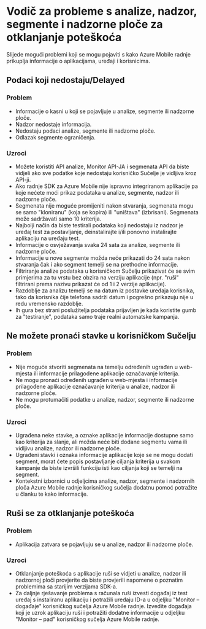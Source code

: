 <properties 
   pageTitle="Azure mobilne radnje vodič – analitičke podatke za otklanjanje poteškoća" 
   description="Otklanjanje problema s analize, nadzor, segmente i nadzorne ploče u Azure Mobile radnje" 
   services="mobile-engagement" 
   documentationCenter="" 
   authors="piyushjo" 
   manager="dwrede" 
   editor=""/>

<tags
   ms.service="mobile-engagement"
   ms.devlang="na"
   ms.topic="article"
   ms.tgt_pltfrm="mobile-multiple"
   ms.workload="mobile" 
   ms.date="08/19/2016"
   ms.author="piyushjo"/>

# <a name="troubleshooting-guide-for-analytics-monitoring-segmentation-and-dashboard-issues"></a>Vodič za probleme s analize, nadzor, segmente i nadzorne ploče za otklanjanje poteškoća

Slijede mogući problemi koji se mogu pojaviti s kako Azure Mobile radnje prikuplja informacije o aplikacijama, uređaji i korisnicima.

## <a name="missingdelayed-information"></a>Podaci koji nedostaju/Delayed

### <a name="issue"></a>Problem
- Informacije o kasni u koji se pojavljuje u analize, segmente ili nadzorne ploče.
- Nadzor nedostaje informacija.
- Nedostaju podaci analize, segmente ili nadzorne ploče.
- Odlazak segmente ograničenja.

### <a name="causes"></a>Uzroci

- Možete koristiti API analize, Monitor API-JA i segmenata API da biste vidjeli ako sve podatke koje nedostaju korisničko Sučelje je vidljiva kroz API-ji.
- Ako radnje SDK za Azure Mobile nije ispravno integriranom aplikacije pa koje nećete moći prikaz podataka u analize, segmente, nadzor ili nadzorne ploče.
- Segmenata nije moguće promijeniti nakon stvaranja, segmenata mogu se samo "kloniranu" (koja se kopira) ili "uništava" (izbrisani). Segmenata može sadržavati samo 10 kriterija.
- Najbolji način da biste testirali podataka koji nedostaju iz nadzor je uređaj test za postavljanje, deinstalirajte i/ili ponovno instalirajte aplikaciju na uređaju test.
- Informacije o osvježavanja svaka 24 sata za analize, segmente ili nadzorne ploče.
- Informacije u nove segmente možda neće prikazati do 24 sata nakon stvaranja čak i ako segment temelji se na prethodne informacije.
- Filtriranje analize podataka u korisničkom Sučelju prikazivat će se svim primjerima za tu vrstu bez obzira na verziju aplikacije (npr. "ruši" filtrirani prema nazivu prikazat će od 1 i 2 verzije aplikacije).
- Razdoblje za analizu temelji se na datum iz postavke uređaja korisnika, tako da korisnika čije telefona sadrži datum i pogrešno prikazuju nije u redu vremensko razdoblje.
- Ih gura bez strani poslužitelja podataka prijavljen je kada koristite gumb za "testiranje", podataka samo traje realni automatske kampanja.

## <a name="cant-locate-items-in-ui"></a>Ne možete pronaći stavke u korisničkom Sučelju

### <a name="issue"></a>Problem
- Nije moguće stvoriti segmenata na temelju određenih ugrađen u web-mjesta ili informacije prilagođene aplikacije označavanje kriterija.
- Ne mogu pronaći određenih ugrađen u web-mjesta i informacije prilagođene aplikacije označavanje kriterija u analize, nadzor ili nadzorne ploče.
- Ne mogu protumačiti podatke u analize, nadzor, segmente ili nadzorne ploče.

### <a name="causes"></a>Uzroci

- Ugrađena neke stavke, a oznake aplikacije informacije dostupne samo kao kriterija za slanje, ali možda neće biti dodane segmentu vama ili vidljivu analize, nadzor ili nadzorne ploče. 
- Ugrađeni stavki i oznaka informacije aplikacije koje se ne mogu dodati segment, morat ćete popis postavljanje ciljanja kriterija u svakom kampanje da biste izvršili funkciju isti kao ciljanja koji se temelji na segment.
- Kontekstni izbornici u odjeljcima analize, nadzor, segmente i nadzornih ploča Azure Mobile radnje korisničkog sučelja dodatnu pomoć potražite u članku te kako informacije.

## <a name="crash-troubleshooting"></a>Ruši se za otklanjanje poteškoća

### <a name="issue"></a>Problem
- Aplikacija zatvara se pojavljuju se u analize, nadzor ili nadzorne ploče.

### <a name="causes"></a>Uzroci

- Otklanjanje poteškoća s aplikacije ruši se vidjeti u analize, nadzor ili nadzornoj ploči provjerite da biste provjerili napomene o poznatim problemima sa starijim verzijama SDK-a.
- Za daljnje rješavanje problema s računala ruši izvesti događaj iz test uređaj s instaliranu aplikaciju i potražili uređaju ID-a u odjeljku "Monitor – događaje" korisničkog sučelja Azure Mobile radnje. Izvedite događaja koji je uzrok aplikaciju ruši i potražiti dodatne informacije u odjeljku "Monitor – pad" korisničkog sučelja Azure Mobile radnje. 

 
